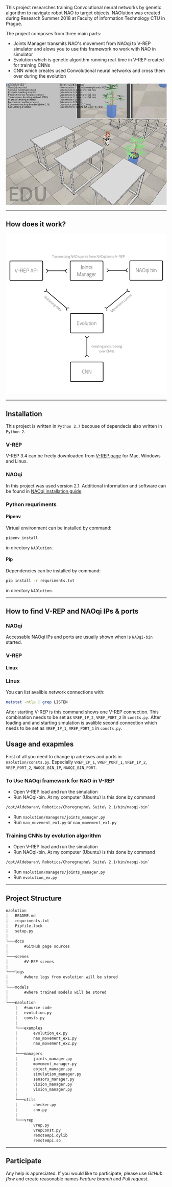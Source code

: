 This project researches training Convolutional neural networks by genetic algorithm to navigate robot NAO to target objects. NAOlution was created during Research Summer 2018 at Faculty of information Technology CTU in Prague.

The project composes from three main parts:
 - Joints Manager transmits NAO's movement from NAOqi to V-REP simulator and alows you to use this framework no work with NAO in simulator
 - Evolution which is genetic algorithm running real-time in V-REP created for training CNNs
 - CNN which creates used Convolutional neural networks and cross them over during the evolution

![Image of NAO](https://raw.githubusercontent.com/kostelansky17/NAOlution/master/images/nao.png)

---

## How does it work?
![Image of Architecture](https://raw.githubusercontent.com/kostelansky17/NAOlution/master/images/architecture.png)

---

## Installation
This project is written in `Python 2.7` becouse of dependecis also written in `Python 2`. 

### V-REP
V-REP 3.4 can be freely downloaded from [V-REP page](http://www.coppeliarobotics.com/previousversions.html) for Mac, Windows and Linux.

### NAOqi
In this project was used version 2.1. Additional information and software can be found in [NAOqi installation guide](http://doc.aldebaran.com/2-1/dev/python/install_guide.html).

### Python requriments
#### Pipenv
Virtual environment can be installed by command:
```bash 
pipenv install
``` 
in directory `NAOlution`.

#### Pip
Dependencies can be installed by command:
```bash 
pip install -r requriments.txt
``` 
in directory `NAOlution`.

---

## How to find V-REP and NAOqi IPs & ports
### NAOqi
Accessable NAOqi IPs and ports are usually shown when is `NAOqi-bin` started.

### V-REP
#### Linux
### Linux
You can list avalible network connections with:
```bash
netstat -ntlp | grep LISTEN
```
After starting V-REP is this command shows one V-REP connection. This combination needs to be set as `VREP_IP_2`, `VREP_PORT_2` in `consts.py`. After loading and and starting simulation is avalible second connection which needs to be set as `VREP_IP_1`, `VREP_PORT_1` in `consts.py`.

## Usage and exapmles
First of all you need to change ip adresses and ports in `naolution/consts.py`. Especially `VREP_IP_1`, `VREP_PORT_1`, `VREP_IP_2`, `VREP_PORT_2`, `NAOQI_BIN_IP`, `NAOQI_BIN_PORT`.

### To Use NAOqi framework for NAO in V-REP
 - Open V-REP load and run the simulation
  - Run NAOqi-bin. At my computer (Ubuntu) is this done by command 
```bash
/opt/Aldebaran\ Robotics/Choregraphe\ Suite\ 2.1/bin/naoqi-bin`
```
 - Run `naolution/managers/joints_manager.py`
 - Run `nao_movement_ex1.py` or `nao_movement_ex1.py`

### Training CNNs by evolution algorithm
 - Open V-REP load and run the simulation
 - Run NAOqi-bin. At my computer (Ubuntu) is this done by command 
```bash
/opt/Aldebaran\ Robotics/Choregraphe\ Suite\ 2.1/bin/naoqi-bin`
```
 - Run `naolution/managers/joints_manager.py`
 - Run `evolution_ex.py`

---

## Project Structure
```
naolution
│   README.md
│   requriments.txt    
│   Pipfile.lock
|   setup.py
│
└───docs
│       #GitHub page sources
│
└───scenes
│       #V-REP scenes
│
└───logs
│       #where logs from evolution will be stored
│
└───models
│       #where trained models will be stored
│
└───naolution
    |   #source code
    |   evolution.py
    |   consts.py
    |
    └───examples
    |       evolution_ex.py
    |       nao_movement_ex1.py
    |       nao_movement_ex2.py
    |
    └───managers
    |       joints_manager.py
    |       movement_manager.py
    |       object_manager.py
    |       simulation_manager.py
    |       sensors_manager.py
    |       vision_manager.py
    |       vision_manager.py
    |
    └───utils
    |       checker.py
    |       cnn.py
    |
    └───vrep
            vrep.py
            vrepConst.py
            remoteApi.dylib
            remoteApi.so     

```

---

## Participate
Any help is appreciated. If you would like to participate, please use *GitHub flow* and create reasonable names *Feature branch* and *Pull request*. 